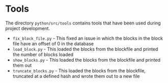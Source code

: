 # Tools

The directory `python/src/tools` contains tools that have been used during project development.

* `fix_block_file.py` - This fixed an issue in which the blocks in the block file have an offset of 0 in the database
* `load_block.py` - This loaded the blocks from the blockfile and printed the number of blocks loaded
* `show_blocks.py` - This loaded the blocks from the blockfile and printed them out
* `truncate_blocks.py` - This loaded the blocks from the blockfile, truncated at a defined hash and wrote them out to a new file
